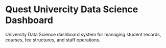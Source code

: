 # Quest Univercity Data Science Dashboard
University Data Science dashboard system for managing student records, courses, fee structures, and staff operations.
